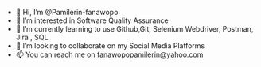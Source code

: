 - 👋 Hi, I’m @Pamilerin-fanawopo
- 👀 I’m interested in Software Quality Assurance
- 🌱 I’m currently learning to use Github,Git, Selenium Webdriver, Postman, Jira , SQL
- 💞️ I’m looking to collaborate on my Social Media Platforms
- 📫 You can reach me on fanawopopamilerin@yahoo.com

<!---
Pamilerin-fanawopo/Pamilerin-fanawopo is a ✨ special ✨ repository because its `README.md` (this file) appears on your GitHub profile.
You can click the Preview link to take a look at your changes.
--->
